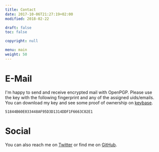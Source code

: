 ```yaml
---
title: Contact
date: 2017-10-06T21:27:19+02:00
modified: 2018-02-22

draft: false
toc: false

copyright: null

menu: main
weight: 50
---
```


# E-Mail

I'm happy to send and receive encrypted mail with OpenPGP. Please use the key with the following fingerprint and any of the assigned uids/emails. You can download my key and see some proof of ownership on [keybase].

`51844B60E033448AF95D3D1314DDF1F6663C02E1`

[keybase]: https://keybase.io/ansemjo "Keybase Identity: ansemjo"

# Social

[Twitter]: https://twitter.com/ansemjo "Twitter: @ansemjo"
[GitHub]: https://github.com/ansemjo "GitHub user: ansemjo"

You can also reach me on [Twitter] or find me on [GitHub].
